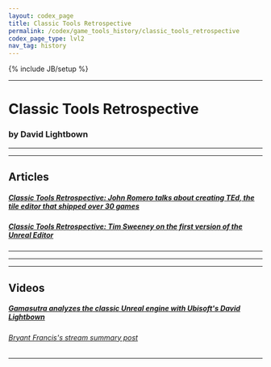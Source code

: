 ```yaml
---
layout: codex_page
title: Classic Tools Retrospective
permalink: /codex/game_tools_history/classic_tools_retrospective
codex_page_type: lvl2
nav_tag: history
---
```

{% include JB/setup %}

------

# Classic Tools Retrospective
### by David Lightbown

------
------
## Articles

##### [Classic Tools Retrospective: John Romero talks about creating TEd, the tile editor that shipped over 30 games](https://www.gamasutra.com/blogs/DavidLightbown/20170223/289955/Classic_Tools_Retrospective_John_Romero_talks_about_creating_TEd_the_tile_editor_that_shipped_over_30_games.php)


##### [Classic Tools Retrospective: Tim Sweeney on the first version of the Unreal Editor](https://www.gamasutra.com/blogs/DavidLightbown/20180109/309414/Classic_Tools_Retrospective_Tim_Sweeney_on_the_first_version_of_the_Unreal_Editor.php)

------

------
------
## Videos

##### [Gamasutra analyzes the classic Unreal engine with Ubisoft's David Lightbown](https://www.youtube.com/watch?v=Ldo0J0M8NKc)
###### [Bryant Francis's stream summary post](https://www.gamasutra.com/view/news/311769/Ubisoft_tech_UX_director_David_Lightbown_explores_the_history_of_Unreal_Engine.php)

------